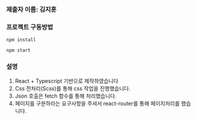 ### 제출자 이름: 김지훈

### 프로젝트 구동방법
```
npm install

npm start
```

### 설명
1. React + Typescript 기반으로 제작하였습니다
2. Css 전처리(Scss)를 통해 css 작업을 진행했습니다.
3. Json 호출은 fetch 함수를 통해 처리했습니다.
4. 페이지를 구분하라는 요구사항을 주셔서 react-router를 통해 페이지처리를 했습니다.
